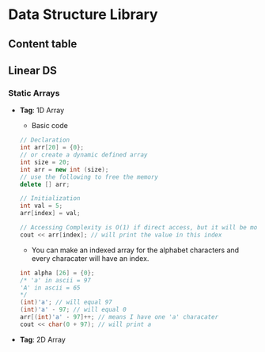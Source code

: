 # Data Structure Library
## Content table



## Linear DS

### Static Arrays

* **Tag**: 1D Array
  * Basic code
  ```cpp
  // Declaration 
  int arr[20] = {0}; 
  // or create a dynamic defined array
  int size = 20;
  int arr = new int (size);
  // use the following to free the memory
  delete [] arr;
  
  // Initialization
  int val = 5;
  arr[index] = val;
  
  // Accessing Complexity is O(1) if direct access, but it will be more when doing operations
  cout << arr[index]; // will print the value in this index
  ```
  * You can make an indexed array for the alphabet characters and every characater will have an index.
   ```cpp
   int alpha [26] = {0};
   /* 'a' in ascii = 97
   'A' in ascii = 65 
   */
   (int)'a'; // will equal 97
   (int)'a' - 97; // will equal 0
   arr[(int)'a' - 97]++; // means I have one 'a' characater
   cout << char(0 + 97); // will print a
   ```
 
 * **Tag**: 2D Array
